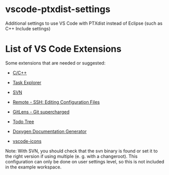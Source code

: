 # vscode-ptxdist-settings

Additional settings to use VS Code with PTXdist instead of Eclipse (such as C++ Include settings)

# List of VS Code Extensions

Some extensions that are needed or suggested:

- [C/C++](https://marketplace.visualstudio.com/items?itemName=ms-vscode.cpptools)
- [Task Explorer](https://marketplace.visualstudio.com/items?itemName=spmeesseman.vscode-taskexplorer)

- [SVN](https://marketplace.visualstudio.com/items?itemName=johnstoncode.svn-scm)
- [Remote - SSH: Editing Configuration Files](https://marketplace.visualstudio.com/items?itemName=ms-vscode-remote.remote-ssh-edit)
- [GitLens - Git supercharged](https://marketplace.visualstudio.com/items?itemName=eamodio.gitlens)
- [Todo Tree](https://marketplace.visualstudio.com/items?itemName=Gruntfuggly.todo-tree)
- [Doxygen Documentation Generator](https://marketplace.visualstudio.com/items?itemName=cschlosser.doxdocgen)
- [vscode-icons](https://marketplace.visualstudio.com/items?itemName=vscode-icons-team.vscode-icons)

Note: With SVN, you should check that the svn binary is found or set it to the right version if using multiple (e. g. with a changeroot). This configuration can only be done on user settings level, so this is not included in the example workspace.
